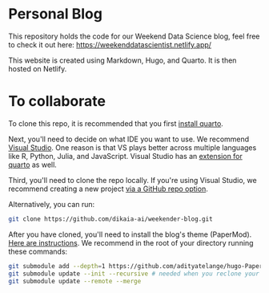 # Personal Blog

This repository holds the code for our Weekend Data Science blog, feel free to check it out here: https://weekenddatascientist.netlify.app/

This website is created using Markdown, Hugo, and Quarto. It is then hosted on Netlify.

# To collaborate

To clone this repo, it is recommended that you first [install quarto](https://quarto.org/docs/get-started/).

Next, you'll need to decide on what IDE you want to use. We recommend [Visual Studio](https://quarto.org/docs/get-started/hello/vscode.html). One reason is that VS plays better across multiple languages like R, Python, Julia, and JavaScript. Visual Studio has an [extension for quarto](https://marketplace.visualstudio.com/items?itemName=quarto.quarto) as well.

Third, you'll need to clone the repo locally. If you're using Visual Studio, we recommend creating a new project [via a GitHub repo option](https://docs.microsoft.com/en-us/visualstudio/get-started/tutorial-open-project-from-repo?view=vs-2022).

Alternatively, you can run:

```bash
git clone https://github.com/dikaia-ai/weekender-blog.git
```

After you have cloned, you'll need to install the blog's theme (PaperMod). [Here are instructions](https://github.com/adityatelange/hugo-PaperMod/wiki/Installation). We recommend in the root of your directory running these commands:

```bash
git submodule add --depth=1 https://github.com/adityatelange/hugo-PaperMod.git themes/PaperMod
git submodule update --init --recursive # needed when you reclone your repo (submodules may not get cloned automatically)
git submodule update --remote --merge
```


